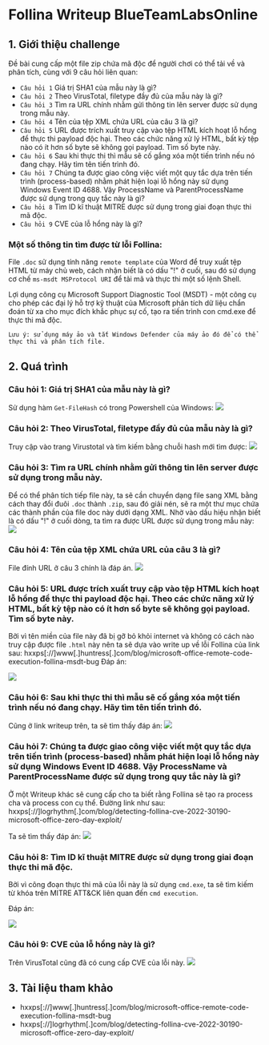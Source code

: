 # Follina Writeup BlueTeamLabsOnline
## **1. Giới thiệu challenge**
Đề bài cung cấp một file zip chứa mã độc để người chơi có thể tải về và phân tích, cùng với 9 câu hỏi liên quan:
- `Câu hỏi 1` Giá trị SHA1 của mẫu này là gì?
- `Câu hỏi 2` Theo VirusTotal, filetype đầy đủ của mẫu này là gì?
- `Câu hỏi 3` Tìm ra URL chính nhằm gửi thông tin lên server được sử dụng trong mẫu này.
- `Câu hỏi 4` Tên của tệp XML chứa URL của câu 3 là gì?
- `Câu hỏi 5` URL được trích xuất truy cập vào tệp HTML kích hoạt lỗ hổng để thực thi payload độc hại. Theo các chức năng xử lý HTML, bất kỳ tệp nào có ít hơn số byte sẽ không gọi payload. Tìm số byte này.
- `Câu hỏi 6` Sau khi thực thi thì mẫu sẽ cố gắng xóa một tiến trình nếu nó đang chạy. Hãy tìm tên tiến trình đó.
- `Câu hỏi 7` Chúng ta được giao công việc viết một quy tắc dựa trên tiến trình (process-based) nhằm phát hiện loại lỗ hổng này sử dụng Windows Event ID 4688. Vậy ProcessName và ParentProcessName được sử dụng trong quy tắc này là gì?
- `Câu hỏi 8` Tìm ID kĩ thuật MITRE được sử dụng trong giai đoạn thực thi mã độc.
- `Câu hỏi 9` CVE của lỗ hổng này là gì?
### Một số thông tin tìm được từ lỗi Follina:
File `.doc` sử dụng tính năng `remote template` của Word để truy xuất tệp HTML từ máy chủ web, cách nhận biết là có dấu "!" ở cuối, sau đó sử dụng cơ chế `ms-msdt MSProtocol URI` để tải mã và thực thi một số lệnh Shell.

Lợi dụng công cụ Microsoft Support Diagnostic Tool (MSDT) - một công cụ cho phép các đại lý hỗ trợ kỹ thuật của Microsoft phân tích dữ liệu chẩn đoán từ xa cho mục đích khắc phục sự cố, tạo ra tiến trình con cmd.exe để thực thi mã độc.

`Lưu ý: sử dụng máy ảo và tắt Windows Defender của máy ảo đó để có thể thực thi và phân tích file.`
## **2. Quá trình**
### **Câu hỏi 1: Giá trị SHA1 của mẫu này là gì?**
Sử dụng hàm `Get-FileHash` có trong Powershell của Windows: ![](/Follina-BTLO/Images/1.jpg)
### **Câu hỏi 2: Theo VirusTotal, filetype đầy đủ của mẫu này là gì?**
Truy cập vào trang Virustotal và tìm kiếm bằng chuỗi hash mới tìm được: ![](/Follina-BTLO/Images/2.jpg)
### **Câu hỏi 3: Tìm ra URL chính nhằm gửi thông tin lên server được sử dụng trong mẫu này.**
Để có thể phân tích tiếp file này, ta sẽ cần chuyển dạng file sang XML bằng cách thay đổi đuôi `.doc` thành `.zip`, sau đó giải nén, sẽ ra một thư mục chứa các thành phần của file doc này dưới dạng XML. 
Nhờ vào dấu hiệu nhận biết là có dấu "!" ở cuối dòng, ta tìm ra được URL được sử dụng trong mẫu này: ![](/Follina-BTLO/Images/3.jpg)
### **Câu hỏi 4: Tên của tệp XML chứa URL của câu 3 là gì?**
File đính URL ở câu 3 chính là đáp án. ![](/Follina-BTLO/Images/4.jpg)
### **Câu hỏi 5: URL được trích xuất truy cập vào tệp HTML kích hoạt lỗ hổng để thực thi payload độc hại. Theo các chức năng xử lý HTML, bất kỳ tệp nào có ít hơn số byte sẽ không gọi payload. Tìm số byte này.**
Bởi vì tên miền của file này đã bị gỡ bỏ khỏi internet và không có cách nào truy cập được file `.html` này nên ta sẽ dựa vào write up về lỗi Follina của link sau: hxxps[://]www[.]huntress[.]com/blog/microsoft-office-remote-code-execution-follina-msdt-bug
Đáp án: 

![](/Follina-BTLO/Images/9.jpg)
### **Câu hỏi 6: Sau khi thực thi thì mẫu sẽ cố gắng xóa một tiến trình nếu nó đang chạy. Hãy tìm tên tiến trình đó.**

Cũng ở link writeup trên, ta sẽ tìm thấy đáp án: ![](/Follina-BTLO/Images/5.jpg)
### **Câu hỏi 7: Chúng ta được giao công việc viết một quy tắc dựa trên tiến trình (process-based) nhằm phát hiện loại lỗ hổng này sử dụng Windows Event ID 4688. Vậy ProcessName và ParentProcessName được sử dụng trong quy tắc này là gì?**
Ở một Writeup khác sẽ cung cấp cho ta biết rằng Follina sẽ tạo ra process cha và process con cụ thể. Đường link như sau: hxxps[://]logrhythm[.]com/blog/detecting-follina-cve-2022-30190-microsoft-office-zero-day-exploit/

Ta sẽ tìm thấy đáp án: ![](/Follina-BTLO/Images/6.jpg)

### **Câu hỏi 8: Tìm ID kĩ thuật MITRE được sử dụng trong giai đoạn thực thi mã độc.**
Bởi vì công đoạn thực thi mã của lỗi này là sử dụng `cmd.exe`, ta sẽ tìm kiếm từ khóa trên MITRE ATT&CK liên quan đến `cmd execution`.

Đáp án: 

![](/Follina-BTLO/Images/7.jpg)
### **Câu hỏi 9: CVE của lỗ hổng này là gì?**
Trên VirusTotal cũng đã có cung cấp CVE của lỗi này. ![](/Follina-BTLO/Images/8.jpg)
## **3. Tài liệu tham khảo**
- hxxps[://]www[.]huntress[.]com/blog/microsoft-office-remote-code-execution-follina-msdt-bug
- hxxps[://]logrhythm[.]com/blog/detecting-follina-cve-2022-30190-microsoft-office-zero-day-exploit/
